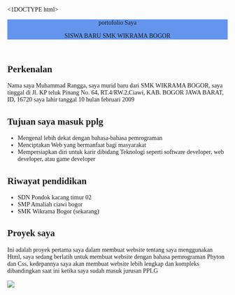 <1DOCTYPE html>
<html lang="en">
<head>
  <meta charset="UTF-8">
  <meta name="viewport" content="width=device-width, initial-scale=1.0">
  <title>portofolio Rangga</title>

</head>
<body style="font-family: 'Times New Roman', Times, serif;"
  </body>
  <header style="background-color: cornflowerblue;"
  <h1>portofolio Saya</h1>
  <p>SISWA BARU SMK WIKRAMA BOGOR</p>
  </header>
  <section>
     <h2>Perkenalan</h2>
     <p>Nama saya Muhammad Rangga, saya murid baru dari SMK WIKRAMA BOGOR, saya tinggal di Jl. KP teluk Pinang No. 64, RT.4/RW.2,Ciawi, KAB. BOGOR JAWA BARAT, ID, 16720
        saya lahir tanggal 10 bulan februari 2009
     </p>
     </section>
     <section>
         <h2>Tujuan saya masuk pplg</h2>
         <ul>
          <li>Mengenal lebih dekat dengan bahasa-bahasa pemrograman</li>
          <li>Menciptakan Web yang bermanfaat bagi masyarakat</li>
          <li>Mempersiapkan diri untuk karir dibidang Teknologi seperti software developer, web developer, atau game developer</li>
         </ul>
     </section>
     <section><h2>Riwayat pendidikan</h2>
        <ul>
             <li>SDN Pondok kacang timur 02</li>
             <li>SMP Amaliah ciawi bogor</li>
             <li>SMK Wikrama Bogor (sekarang)</li>
        </ul>
        </section>
        <section>
          <h2>Proyek saya</h2>
          <p>Ini adalah proyek pertama saya dalam membuat website tentang saya menggunakan Html, saya sedang berlatih untuk membuat website dengan bahasa pemrograman Phyton dan Css, kedepannya saya akan membuat website lebih lengkap dan kompleks dibandingkan saat ini ketika saya sudah masuk jurusan PPLG</p>
          <img src="https://i.pinimg.com/736x/9a/9d/ed/9a9ded77242c805b2ff1ba961ab3739b.jpg" align="center">
